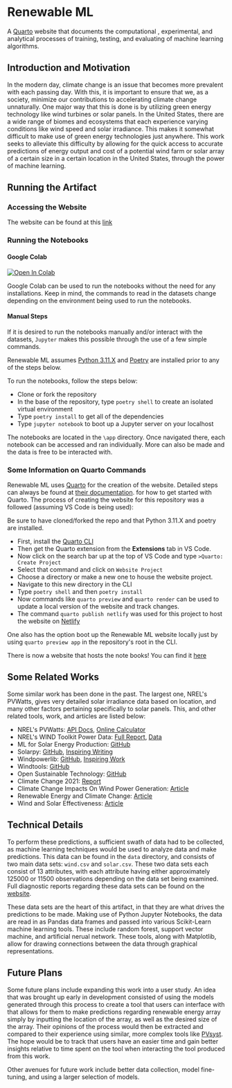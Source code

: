 # Renewable ML

A [Quarto](https://quarto.org/) website that documents the computational ,
experimental, and analytical processes of training, testing, and evaluating
of machine learning algorithms.

## Introduction and Motivation

In the modern day, climate change is an issue that becomes more prevalent
with each passing day. With this, it is important to ensure that we, as
a society, minimize our contributions to accelerating climate change
unnaturally. One major way that this is done is by utilizing green
energy technology like wind turbines or solar panels. In the United States,
there are a wide range of biomes and ecosystems that each experience
varying conditions like wind speed and solar irradiance. This makes it
somewhat difficult to make use of green energy technologies just anywhere.
This work seeks to alleviate this difficulty by allowing for the quick access
to accurate predictions of energy output and cost of a potential wind farm or
solar array of a certain size in a certain location in the United States,
through the power of machine learning.

## Running the Artifact

### Accessing the Website

The website can be found at this [link](https://aidanneeson610artifact.netlify.app/)

### Running the Notebooks

#### Google Colab

[![Open In Colab](https://colab.research.google.com/assets/colab-badge.svg)](http://colab.research.google.com/github/ReadyResearchers-2023-24/aidanneeson-renewable-ml/blob/master)

Google Colab can be used to run the notebooks without the need for any
installations. Keep in mind, the commands to read in the datasets change
depending on the environment being used to run the notebooks.

#### Manual Steps

If it is desired to run the notebooks manually and/or interact with the
datasets, `Jupyter` makes this possible through the use of a few simple
commands.

Renewable ML assumes [Python 3.11.X](https://www.python.org/downloads/)
and [Poetry](https://python-poetry.org/docs/) are installed prior to
any of the steps below.

To run the notebooks, follow the steps below:

- Clone or fork the repository
- In the base of the repository, type `poetry shell` to create an isolated
    virtual environment
- Type `poetry install` to get all of the dependencies
- Type `jupyter notebook` to boot up a Jupyter server on your localhost

The notebooks are located in the `\app` directory. Once navigated there,
each notebook can be accessed and ran individually. More can also be made
and the data is free to be interacted with.

### Some Information on Quarto Commands

Renewable ML uses [Quarto](https://quarto.org/) for the creation of the
website. Detailed steps can always be found at [their documentation](https://quarto.org/docs/get-started/).
for how to get started with Quarto. The process of creating
the website for this repository was a followed (assuming VS Code is being used):

Be sure to have cloned/forked the repo and that Python 3.11.X and poetry are installed.

- First, install the [Quarto CLI](https://quarto.org/docs/get-started/)
- Then get the Quarto extension from the **Extensions** tab in VS Code.
- Now click on the search bar up at the top of VS Code and type
    `>Quarto: Create Project`
- Select that command and click on `Website Project`
- Choose a directory or make a new one to house the website project.
- Navigate to this new directory in the CLI
- Type `poetry shell` and then `poetry install`
- Now commands like `quarto preview` and `quarto render` can be used
    to update a local version of the website and track changes.
- The command `quarto publish netlify` was used for this project to host the website
    on [Netlify](https://www.netlify.com/)

One also has the option boot up the Renewable ML website locally just by using
`quarto preview app` in the repository's root in the CLI.

There is now a website that hosts the note books!
You can find it [here](https://aidanneeson610artifact.netlify.app/)

## Some Related Works

Some similar work has been done in the past. The largest one, NREL's PVWatts,
gives very detailed solar irradiance data based on location, and many other
factors pertaining specifically to solar panels. This, and other related tools,
work, and articles are listed below:

- NREL's PVWatts: [API Docs](https://developer.nrel.gov/docs/solar/pvwatts/v8/),
    [Online Calculator](https://pvwatts.nrel.gov/)
- NREL's WIND Toolkit Power Data: [Full Report](https://www.nrel.gov/docs/fy16osti/66189.pdf),
    [Data](https://data.nrel.gov/submissions/54)
- ML for Solar Energy Production: [GitHub](https://github.com/ColasGael/Machine-Learning-for-Solar-Energy-Prediction)
- Solarpy: [GitHub](https://github.com/aqreed/solarpy), [Inspiring Writing](https://www.eng.uc.edu/~beaucag/Classes/SolarPowerForAfrica/Solar%20Engineering%20of%20Thermal%20Processes,%20Photovoltaics%20and%20Wind.pdf)
- Windpowerlib: [GitHub](https://github.com/wind-python/windpowerlib),
    [Inspiring Work](https://github.com/oemof/feedinlib)
- Windtools: [GitHub](https://github.com/FZJ-IEK3-VSA/windtools)
- Open Sustainable Technology: [GitHub](https://github.com/protontypes/open-sustainable-technology)
- Climate Change 2021: [Report](https://www.ipcc.ch/report/ar6/wg1/downloads/report/IPCC_AR6_WGI_FrontMatter.pdf)
- Climate Change Impacts On Wind Power Generation: [Article](https://www.nature.com/articles/s43017-020-0101-7)
- Renewable Energy and Climate Change: [Article](https://www.sciencedirect.com/science/article/pii/S1364032122000405)
- Wind and Solar Effectiveness: [Article](https://www.sciencedirect.com/science/article/pii/S1342937X23000369)

## Technical Details

To perform these predictions, a sufficient swath of data had to be collected,
as machine learning techniques would be used to analyze data and make
predictions. This data can be found in the `data` directory, and consists
of two main data sets: `wind.csv` and `solar.csv`. These two data sets
each consist of 13 attributes, with each attribute having either approximately
125000 or 11500 observations depending on the data set being examined. Full
diagnostic reports regarding these data sets can be found on the
[website](https://aidanneeson610artifact.netlify.app/data.html).

These data sets are the heart of this artifact, in that they are what drives
the predictions to be made. Making use of Python Jupyter Notebooks, the data
are read in as Pandas data frames and passed into various Scikit-Learn
machine learning tools. These include random forest, support vector machine,
and artificial nerual network. These tools, along with Matplotlib,
allow for drawing connections between the data through graphical
representations.

## Future Plans

Some future plans include expanding this work into a user study.
An idea that was brought up early in development consisted of using the
models generated through this process to create a tool that users can
interface with that allows for them to make predictions regarding
renewable energy array simply by inputting the location of the array,
as well as the desired size of the array. Their opinions of the process
would then be extracted and compared to their experience using similar,
more complex tools like [PVsyst](https://www.pvsyst.com/). The hope would
be to track that users have an easier time and gain better insights
relative to time spent on the tool when interacting the tool produced
from this work.

Other avenues for future work include better data collection, model
fine-tuning, and using a larger selection of models.
